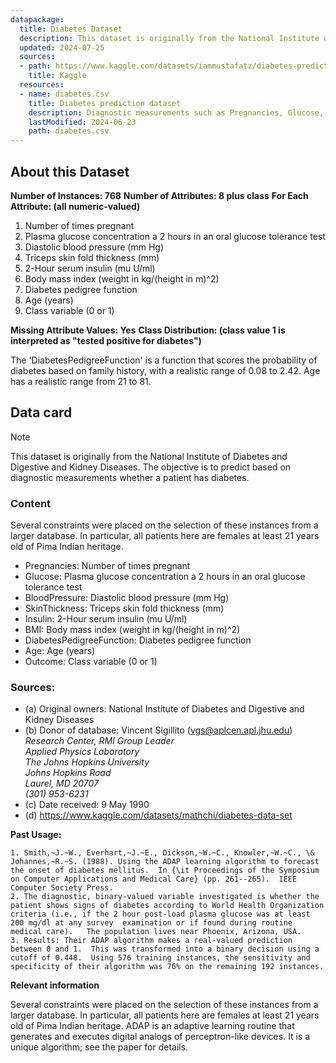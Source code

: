 ```yaml
---
datapackage:
  title: Diabetes Dataset
  description: This dataset is originally from the National Institute of Diabetes and Digestive and Kidney Diseases. The objective is to predict based on diagnostic measurements, incl. glucose levels and insulin, whether a patient has diabetes.
  updated: 2024-07-25
  sources:
  - path: https://www.kaggle.com/datasets/iammustafatz/diabetes-prediction-dataset
    title: Kaggle
  resources:
  - name: diabetes.csv
    title: Diabetes prediction dataset
    description: Diagnostic measurements such as Pregnancies, Glucose, BloodPressure, SkinThickness,	Insulin, BMI,	DiabetesPedigreeFunction,	Age and the	Outcome of the prediction experiment.
    lastModified: 2024-06-23
    path: diabetes.csv
---
```




## About this Dataset

**Number of Instances: 768**
**Number of Attributes: 8 plus class**
**For Each Attribute: (all numeric-valued)**

1. Number of times pregnant
2. Plasma glucose concentration a 2 hours in an oral glucose tolerance test
3. Diastolic blood pressure (mm Hg)
4. Triceps skin fold thickness (mm)
5. 2-Hour serum insulin (mu U/ml)
6. Body mass index (weight in kg/(height in m)^2)
7. Diabetes pedigree function
8. Age (years)
9. Class variable (0 or 1)

**Missing Attribute Values: Yes**
**Class Distribution: (class value 1 is interpreted as "tested positive for
diabetes")**

The 'DiabetesPedigreeFunction' is a function that scores the probability of diabetes based on family history, with a realistic range of 0.08 to 2.42. Age has a realistic range from 21 to 81.

## Data card 

> [!note]
> This dataset is originally from the National Institute of Diabetes and Digestive and Kidney Diseases. The objective is to predict based on diagnostic measurements whether a patient has diabetes.

### Content

Several constraints were placed on the selection of these instances from a larger database. In particular, all patients here are females at least 21 years old of Pima Indian heritage.

- Pregnancies: Number of times pregnant
- Glucose: Plasma glucose concentration a 2 hours in an oral glucose tolerance test
- BloodPressure: Diastolic blood pressure (mm Hg)
- SkinThickness: Triceps skin fold thickness (mm)
- Insulin: 2-Hour serum insulin (mu U/ml)
- BMI: Body mass index (weight in kg/(height in m)^2)
- DiabetesPedigreeFunction: Diabetes pedigree function
- Age: Age (years)
- Outcome: Class variable (0 or 1)

### Sources:

- (a) Original owners: National Institute of Diabetes and Digestive and Kidney Diseases
- (b) Donor of database: Vincent Sigillito (vgs@aplcen.apl.jhu.edu)     
_Research Center, RMI Group Leader_    
_Applied Physics Laboratory_      
_The Johns Hopkins University_      
_Johns Hopkins Road_     
_Laurel, MD 20707_     
_(301) 953-6231_     
- (c) Date received: 9 May 1990
- (d) https://www.kaggle.com/datasets/mathchi/diabetes-data-set

**Past Usage:**

```
1. Smith,~J.~W., Everhart,~J.~E., Dickson,~W.~C., Knowler,~W.~C., \& Johannes,~R.~S. (1988). Using the ADAP learning algorithm to forecast the onset of diabetes mellitus.  In {\it Proceedings of the Symposium on Computer Applications and Medical Care} (pp. 261--265).  IEEE Computer Society Press.
2. The diagnostic, binary-valued variable investigated is whether the patient shows signs of diabetes according to World Health Organization criteria (i.e., if the 2 hour post-load plasma glucose was at least 200 mg/dl at any survey  examination or if found during routine medical care).   The population lives near Phoenix, Arizona, USA.
3. Results: Their ADAP algorithm makes a real-valued prediction between 0 and 1.  This was transformed into a binary decision using a cutoff of 0.448.  Using 576 training instances, the sensitivity and specificity of their algorithm was 76% on the remaining 192 instances.
```

**Relevant information**

Several constraints were placed on the selection of these instances from a larger database.  In particular, all patients here are females at least 21 years old of Pima Indian heritage.  ADAP is an adaptive learning routine that generates and executes digital analogs of perceptron-like devices.  It is a unique algorithm; see the paper for details.


